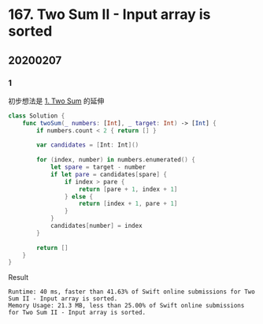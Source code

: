 # 167. Two Sum II - Input array is sorted

## 20200207

### 1

初步想法是 [1. Two Sum](https://leetcode.com/problems/two-sum) 的延伸

``` swift
class Solution {
    func twoSum(_ numbers: [Int], _ target: Int) -> [Int] {
        if numbers.count < 2 { return [] }
        
        var candidates = [Int: Int]()
        
        for (index, number) in numbers.enumerated() {
            let spare = target - number
            if let pare = candidates[spare] {
                if index > pare {
                    return [pare + 1, index + 1]
                } else {
                    return [index + 1, pare + 1]
                }
            }
            candidates[number] = index
        }
        
        return []
    }
}
```

Result

```
Runtime: 40 ms, faster than 41.63% of Swift online submissions for Two Sum II - Input array is sorted.
Memory Usage: 21.3 MB, less than 25.00% of Swift online submissions for Two Sum II - Input array is sorted.
```
